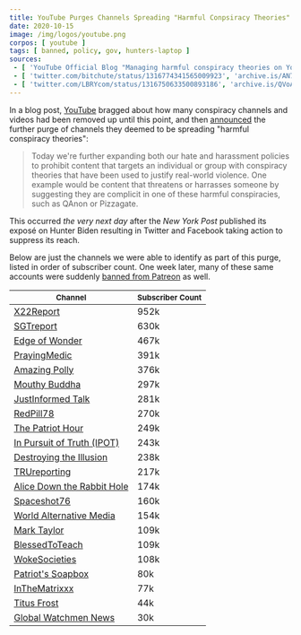 ```yaml
---
title: YouTube Purges Channels Spreading "Harmful Conpsiracy Theories"
date: 2020-10-15
image: /img/logos/youtube.png
corpos: [ youtube ]
tags: [ banned, policy, gov, hunters-laptop ]
sources:
 - [ 'YouTube Official Blog "Managing harmful conspiracy theories on YouTube" by The YouTube Team (15 Oct 2020)', 'archive.is/XAtuq' ]
 - [ 'twitter.com/bitchute/status/1316774341565009923', 'archive.is/AN7NX' ]
 - [ 'twitter.com/LBRYcom/status/1316750633500893186', 'archive.is/QVoA7' ]
---
```


In a blog post, [YouTube](/youtube/) bragged about how many conspiracy channels
and videos had been removed up until this point, and then
[announced](https://archive.is/XAtuq#selection-1163.0-1171.307) the further
purge of channels they deemed to be spreading "harmful conspiracy theories":

> Today we're further expanding both our hate and harassment policies to
> prohibit content that targets an individual or group with conspiracy theories
> that have been used to justify real-world violence. One example would be
> content that threatens or harrasses someone by suggesting they are complicit
> in  one of these harmful conspiracies, such as QAnon or Pizzagate.

This occurred _the very next day_ after the _New York Post_ published its
exposé on Hunter Biden resulting in Twitter and Facebook taking action to
suppress its reach.

Below are just the channels we were able to identify as part of this purge,
listed in order of subscriber count. One week later, many of these same
accounts were suddenly [banned from
Patreon](/e/patreon-announces-qanon-purge/) as well.

| <small>Channel</small> | <small>Subscriber Count</small> |
|---|---|
| [X22Report](/e/youtube-bans-x22report/) | 952k |
| [SGTreport](/e/youtube-bans-sgtreport/) | 630k |
| [Edge of Wonder](/e/youtube-bans-edge-of-wonder/) | 467k |
| [PrayingMedic](/e/youtube-bans-praying-medic/) | 391k |
| [Amazing Polly](/e/youtube-bans-amazing-polly/) | 376k |
| [Mouthy Buddha](/e/youtube-bans-mouthy-buddha/) | 297k |
| [JustInformed Talk](/e/youtube-bans-justinformed-talk/) | 281k |
| [RedPill78](/e/youtube-bans-redpill78/) | 270k |
| [The Patriot Hour](/e/youtube-bans-the-patriot-hour/) | 249k |
| [In Pursuit of Truth (IPOT)](/e/youtube-bans-in-pursuit-of-truth/) | 243k |
| [Destroying the Illusion](/e/youtube-bans-destroying-the-illusion/) | 238k |
| [TRUreporting](/e/youtube-bans-trureporting/) | 217k |
| [Alice Down the Rabbit Hole](/e/youtube-bans-alice-down-the-rabbit-hole/) | 174k |
| [Spaceshot76](/e/youtube-bans-spaceshot76/) | 160k |
| [World Alternative Media](/e/youtube-bans-world-alternative-media/) | 154k |
| [Mark Taylor](/e/youtube-bans-mark-taylor/) | 109k |
| [BlessedToTeach](/e/youtube-bans-blessed-to-teach/) | 109k |
| [WokeSocieties](/e/youtube-bans-woke-societies/) | 108k |
| [Patriot's Soapbox](/e/youtube-bans-patriots-soapbox/) | 80k |
| [InTheMatrixxx](/e/youtube-bans-inthematrixxx/) | 77k |
| [Titus Frost](/e/youtube-bans-titus-frost/) | 44k |
| [Global Watchmen News](/e/youtube-bans-global-watchmen-news/) | 30k |
